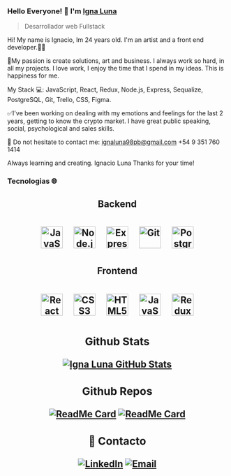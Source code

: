 ### Hello Everyone! 👋 I'm [Igna Luna](https://www.instagram.com/ignaluna98/?hl=es)
> Desarrollador web Fullstack
<div>
 <p>
Hi! My name is Ignacio, Im 24 years old.
I'm an artist and a front end developer.👩‍💻

🖤My passion is create solutions, art and business. 
I always work so hard, in all my projects. I love work, I enjoy the time that I spend in my ideas. This is happiness for me. 

My Stack 💻:
JavaScript, React, Redux, Node.js, Express, Sequalize, PostgreSQL, Git, Trello, CSS, Figma.

✅I've been working on dealing with my emotions and feelings for the last 2 years, getting to know the crypto market. I have great public speaking, social, psychological and sales skills.

📩 Do not hesitate to contact me: ignaluna98pb@gmail.com +54 9 351 760 1414

Always learning and creating. Ignacio Luna Thanks for your time!
</p>
</div>

### Tecnologias 🌐

<h2 align="center">  Backend <h2> 
<div align="center">  
<a href="https://www.javascript.com/" target="_blank"><img style="margin: 10px" src="https://profilinator.rishav.dev/skills-assets/javascript-original.svg" alt="JavaScript" height="50" /></a>  
<a href="https://nodejs.org/" target="_blank"><img style="margin: 10px" src="https://profilinator.rishav.dev/skills-assets/nodejs-original-wordmark.svg" alt="Node.js" height="50" /></a>  
<a href="https://expressjs.com/" target="_blank"><img style="margin: 10px" src="https://profilinator.rishav.dev/skills-assets/express-original-wordmark.svg" alt="Express.js" height="50" /></a>  
<a href="https://github.com/" target="_blank"><img style="margin: 10px" src="https://profilinator.rishav.dev/skills-assets/git-scm-icon.svg" alt="Git" height="50" /></a>  
<a href="https://www.postgresql.org/" target="_blank"><img style="margin: 10px" src="https://profilinator.rishav.dev/skills-assets/postgresql-original-wordmark.svg" alt="PostgreSQL" height="50" /></a>  
</div>

<h2 align="center">  Frontend <h2> 

<div align="center">  
<a href="https://reactjs.org/" target="_blank"><img style="margin: 10px" src="https://profilinator.rishav.dev/skills-assets/react-original-wordmark.svg" alt="React" height="50" /></a>  
<a href="https://www.w3schools.com/css/" target="_blank"><img style="margin: 10px" src="https://profilinator.rishav.dev/skills-assets/css3-original-wordmark.svg" alt="CSS3" height="50" /></a>  
<a href="https://en.wikipedia.org/wiki/HTML5" target="_blank"><img style="margin: 10px" src="https://profilinator.rishav.dev/skills-assets/html5-original-wordmark.svg" alt="HTML5" height="50" /></a>  
<a href="https://www.javascript.com/" target="_blank"><img style="margin: 10px" src="https://profilinator.rishav.dev/skills-assets/javascript-original.svg" alt="JavaScript" height="50" /></a>  
<a href="https://redux.js.org/" target="_blank"><img style="margin: 10px" src="https://profilinator.rishav.dev/skills-assets/redux-original.svg" alt="Redux" height="50" /></a>

### Github Stats

[![Igna Luna GitHub Stats](https://github-readme-stats.vercel.app/api?username=ignaluna&show_icons=true&count_private=true)](https://github.com/anandmainali)

### Github Repos

[![ReadMe Card](https://github-readme-stats.vercel.app/api/pin/?username=ignaluna&repo=Pokemon&show_owner=true)](https://github.com/ignaluna/Pokemon)
[![ReadMe Card](https://github-readme-stats.vercel.app/api/pin/?username=Gasnis&repo=Grupo13-PF&show_owner=false)](https://github.com/Gasnis/Grupo13-PF)

<h3> 🤝 Contacto </h3>

<p align="center">
<a href="https://www.linkedin.com/in/ignaluna/" target="_blank"><img alt="LinkedIn" src="https://img.shields.io/badge/LinkedIn-@ignaluna-blue?style=flat&logo=linkedin"></a>
<a href="mailto:ignaluna98pb@gmail.com"><img alt="Email" src="https://img.shields.io/badge/Email-ignaluna98pb@gmail.com-blue?style=flat&logo=gmail"></a>
</p>
